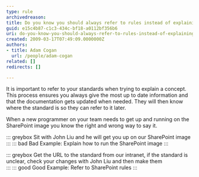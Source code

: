 ```yaml
---
type: rule
archivedreason: 
title: Do you know you should always refer to rules instead of explaining it?
guid: e15c4b87-c1c3-434c-bf18-a0112bf356b6
uri: do-you-know-you-should-always-refer-to-rules-instead-of-explaining-it
created: 2009-03-17T07:49:09.0000000Z
authors:
- title: Adam Cogan
  url: /people/adam-cogan
related: []
redirects: []

---
```


It is important to refer to your standards when trying to explain a concept. This process ensures you always give the most up to date information and that the documentation gets updated when needed. They will then know where the standard is so they can refer to it later.

<!--endintro-->

When a new programmer on your team needs to get up and running on the SharePoint image you know the right and wrong way to say it.


::: greybox
Sit with John Liu and he will get you up on our SharePoint image  
:::
::: bad
Bad Example: Explain how to run the SharePoint image
:::

::: greybox
Get the URL to the standard from our intranet, if the standard is unclear, check your changes with John Liu and then make them  
:::
::: good
Good Example: Refer to SharePoint rules
:::
